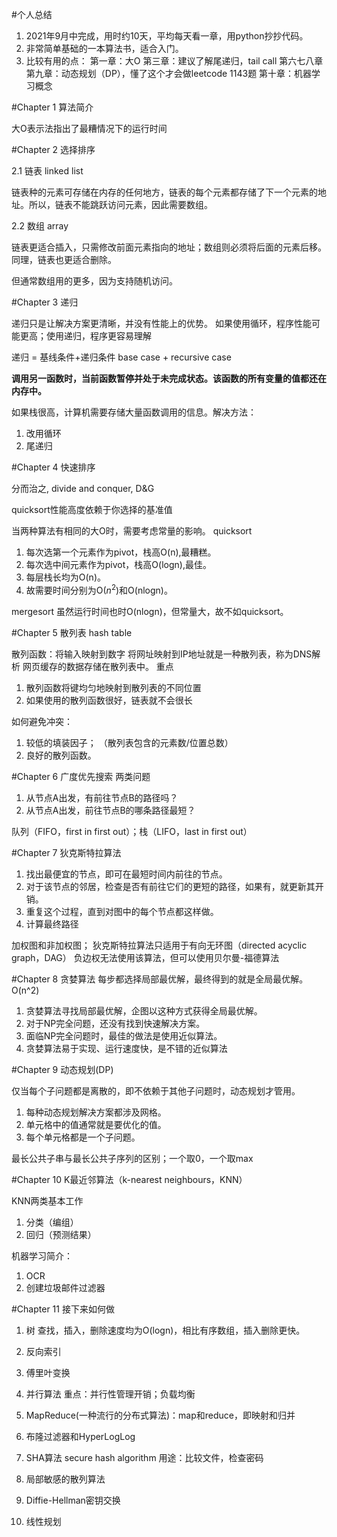 
#个人总结
1. 2021年9月中完成，用时约10天，平均每天看一章，用python抄抄代码。
2. 非常简单基础的一本算法书，适合入门。
3. 比较有用的点：
    第一章：大O
    第三章：建议了解尾递归，tail call
    第六七八章
    第九章：动态规划（DP），懂了这个才会做leetcode 1143题
    第十章：机器学习概念

#Chapter 1 算法简介

大O表示法指出了最糟情况下的运行时间

#Chapter 2 选择排序

2.1 链表 linked list

链表种的元素可存储在内存的任何地方，链表的每个元素都存储了下一个元素的地址。所以，链表不能跳跃访问元素，因此需要数组。

2.2 数组 array


链表更适合插入，只需修改前面元素指向的地址；数组则必须将后面的元素后移。
同理，链表也更适合删除。

但通常数组用的更多，因为支持随机访问。

#Chapter 3 递归

递归只是让解决方案更清晰，并没有性能上的优势。
如果使用循环，程序性能可能更高；使用递归，程序更容易理解

递归 = 基线条件+递归条件  base case + recursive case

**调用另一函数时，当前函数暂停并处于未完成状态。该函数的所有变量的值都还在内存中。**

如果栈很高，计算机需要存储大量函数调用的信息。解决方法：
1. 改用循环
2. 尾递归

#Chapter 4 快速排序

分而治之, divide and conquer, D&G

quicksort性能高度依赖于你选择的基准值

当两种算法有相同的大O时，需要考虑常量的影响。
quicksort
1. 每次选第一个元素作为pivot，栈高O(n),最糟糕。
2. 每次选中间元素作为pivot，栈高O(logn),最佳。
3. 每层栈长均为O(n)。
4. 故需要时间分别为O($n^2$)和O(nlogn)。
   
mergesort
虽然运行时间也时O(nlogn)，但常量大，故不如quicksort。

#Chapter 5 散列表 hash table

散列函数：将输入映射到数字
将网址映射到IP地址就是一种散列表，称为DNS解析
网页缓存的数据存储在散列表中。
重点
1. 散列函数将键均匀地映射到散列表的不同位置
2. 如果使用的散列函数很好，链表就不会很长

如何避免冲突：
1. 较低的填装因子； （散列表包含的元素数/位置总数）
2. 良好的散列函数。   

#Chapter 6 广度优先搜索
两类问题
1. 从节点A出发，有前往节点B的路径吗？
2. 从节点A出发，前往节点B的哪条路径最短？
   
队列（FIFO，first in first out）；栈（LIFO，last in first out）

#Chapter 7 狄克斯特拉算法

1. 找出最便宜的节点，即可在最短时间内前往的节点。
2. 对于该节点的邻居，检查是否有前往它们的更短的路径，如果有，就更新其开销。
3. 重复这个过程，直到对图中的每个节点都这样做。
4. 计算最终路径

加权图和非加权图； 狄克斯特拉算法只适用于有向无环图（directed acyclic graph，DAG）
负边权无法使用该算法，但可以使用贝尔曼-福德算法

#Chapter 8 贪婪算法
每步都选择局部最优解，最终得到的就是全局最优解。
O(n^2)

1. 贪婪算法寻找局部最优解，企图以这种方式获得全局最优解。
2. 对于NP完全问题，还没有找到快速解决方案。
3. 面临NP完全问题时，最佳的做法是使用近似算法。
4. 贪婪算法易于实现、运行速度快，是不错的近似算法


#Chapter 9 动态规划(DP)

仅当每个子问题都是离散的，即不依赖于其他子问题时，动态规划才管用。
1. 每种动态规划解决方案都涉及网格。
2. 单元格中的值通常就是要优化的值。
3. 每个单元格都是一个子问题。

最长公共子串与最长公共子序列的区别；一个取0，一个取max

#Chapter 10 K最近邻算法（k-nearest neighbours，KNN）

KNN两类基本工作
1. 分类（编组）
2. 回归（预测结果）

机器学习简介：
1. OCR
2. 创建垃圾邮件过滤器

#Chapter 11 接下来如何做

1. 树
查找，插入，删除速度均为O(logn)，相比有序数组，插入删除更快。

2. 反向索引
3. 傅里叶变换
4. 并行算法
   重点：并行性管理开销；负载均衡
5. MapReduce(一种流行的分布式算法)：map和reduce，即映射和归并
6. 布隆过滤器和HyperLogLog
7. SHA算法 secure hash algorithm
    用途：比较文件，检查密码
8. 局部敏感的散列算法
9. Diffie-Hellman密钥交换
10. 线性规划
